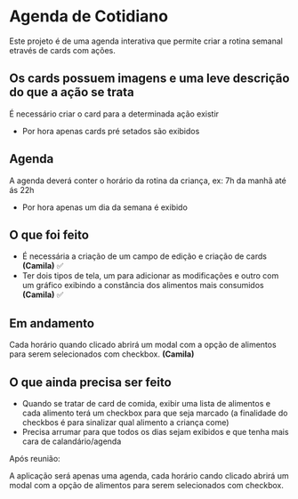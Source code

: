 # Agenda de Cotidiano

Este projeto é de uma agenda interativa que permite criar a rotina semanal etravés de cards com ações.

## Os cards possuem imagens e uma leve descrição do que a ação se trata

É necessário criar o card para a determinada ação existir

- Por hora apenas cards pré setados são exibidos

## Agenda

A agenda deverá conter o horário da rotina da criança, ex: 7h da manhã até ás 22h
- Por hora apenas um dia da semana é exibido

## O que foi feito
- É necessária a criação de um campo de edição e criação de cards <strong>(Camila)</strong> ✅
- Ter dois tipos de tela, um para adicionar as modificações e outro com um gráfico exibindo a constância dos alimentos mais consumidos  <strong>(Camila)</strong> ✅

## Em andamento
Cada horário quando clicado abrirá um modal com a opção de alimentos para serem selecionados com checkbox.   <strong>(Camila)</strong>


## O que ainda precisa ser feito
- Quando se tratar de card de comida, exibir uma lista de alimentos e cada alimento terá um checkbox para que seja marcado (a finalidade do checkbos é para sinalizar qual alimento a criança come)
- Precisa arrumar para que todos os dias sejam exibidos e que tenha mais cara de calandário/agenda

<!-------------------------------------------------------------------------------------------------------------->

Após reunião:

A aplicação será apenas uma agenda, cada horário cando clicado abrirá um modal com a opção de alimentos para serem selecionados com checkbox.


